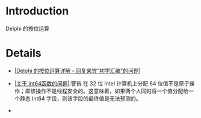 # Introduction #

Delphi 的按位运算


# Details #

  * [|Delphi 的按位运算详解 - 回复来宾"初学汇编"的问题|](http://www.cnblogs.com/del/archive/2008/04/02/1134311.html)
  * [|关于 Int64函数的问题|](http://www.programbbs.com/bbs/view12-8245-1.htm):警告 在 32 位 Intel 计算机上分配 64 位值不是原子操作；即该操作不是线程安全的。这意味着，如果两个人同时将一个值分配给一个静态 Int64 字段，则该字段的最终值是无法预测的。

  * 